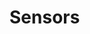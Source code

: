 # Sensors

<!--
* TODO: Panasonic Grid-Eye
* TODO: Hall Effect Sensor
* TODO: Optical break sensor
* TODO: Rotary encoder
 -->
